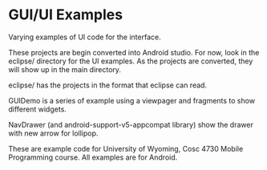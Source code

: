 GUI/UI Examples
===========

Varying examples of UI code for the interface.

These projects are begin converted into Android studio.  For now, look in the eclipse/ directory for the UI examples.
As the projects are converted, they will show up in the main directory.


eclipse/  has the projects in the format that eclipse can read.

GUIDemo is a series of example using a viewpager and fragments to show different widgets.

NavDrawer (and android-support-v5-appcompat library) show the drawer with new arrow for lollipop.




These are example code for University of Wyoming, Cosc 4730 Mobile Programming course.
All examples are for Android.
